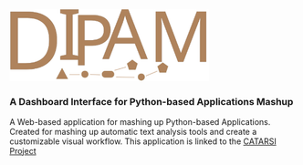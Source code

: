 <img src="doc/logov2.svg" alt="drawing" width="350"/>

### A Dashboard Interface for Python-based Applications Mashup 

A Web-based application for mashing up Python-based Applications. Created for mashing up automatic text analysis tools and create a customizable visual workflow. This application is linked to the [CATARSI Project](https://centri.unibo.it/dharc/en/research/projects-at-dh-arc#catarsi)
